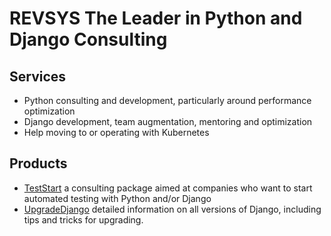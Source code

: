 # REVSYS The Leader in Python and Django Consulting

## Services

- Python consulting and development, particularly around performance optimization
- Django development, team augmentation, mentoring and optimization
- Help moving to or operating with Kubernetes


## Products

- [TestStart](https://www.revsys.com/teststart/) a consulting package aimed at companies who want to start automated testing with Python and/or Django
- [UpgradeDjango](https://upgradedjango.com/) detailed information on all versions of Django, including tips and tricks for upgrading.